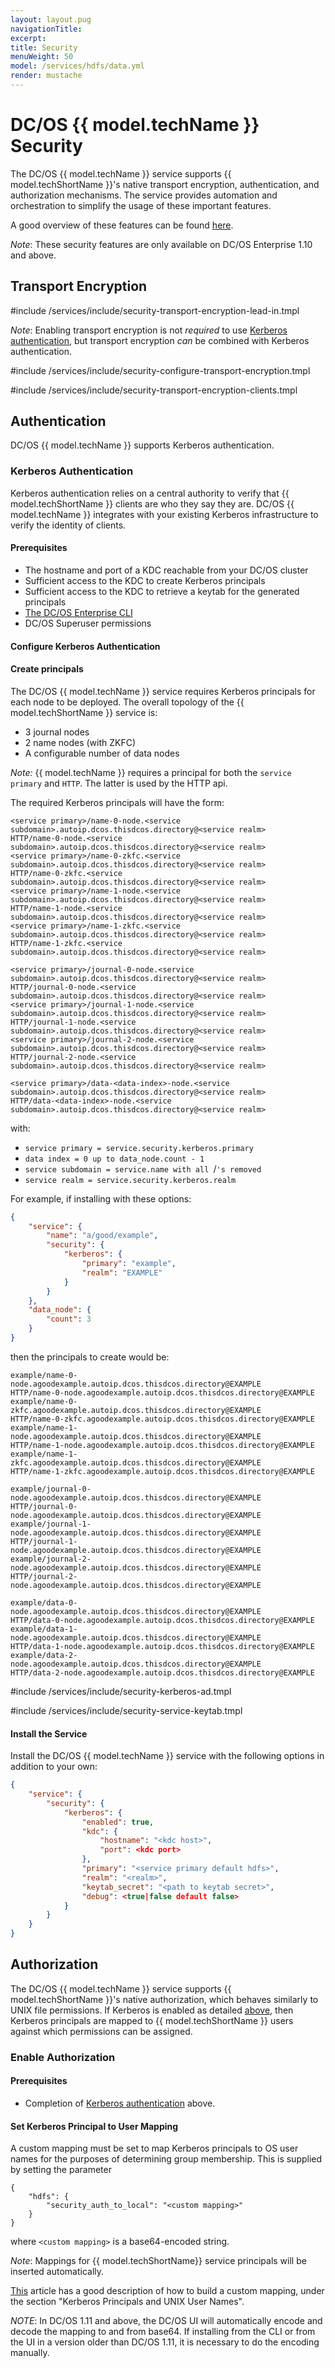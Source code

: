 ```yaml
---
layout: layout.pug
navigationTitle:
excerpt:
title: Security
menuWeight: 50
model: /services/hdfs/data.yml
render: mustache
---
```


# DC/OS {{ model.techName }} Security

The DC/OS {{ model.techName }} service supports {{ model.techShortName }}'s native transport encryption, authentication, and authorization mechanisms. The service provides automation and orchestration to simplify the usage of these important features.

A good overview of these features can be found [here](https://hadoop.apache.org/docs/r2.6.0/hadoop-project-dist/hadoop-common/SecureMode.html).

*Note*: These security features are only available on DC/OS Enterprise 1.10 and above.

## Transport Encryption

#include /services/include/security-transport-encryption-lead-in.tmpl

*Note*: Enabling transport encryption is not _required_ to use [Kerberos authentication](#kerberos-authentication), but transport encryption _can_ be combined with Kerberos authentication.

#include /services/include/security-configure-transport-encryption.tmpl

#include /services/include/security-transport-encryption-clients.tmpl

<!--
TO BE CONFIRMED
*Note*: It is possible to update a running DC/OS {{ model.techName }} service to enable transport encryption after initial installation, but the service may be unavilable during the transition. Additionally, your {{ model.techShortName }} clients will need to be reconfigured unless `service.security.transport_encryption.allow_plaintext` is set to true. -->

## Authentication

DC/OS {{ model.techName }} supports Kerberos authentication.

### Kerberos Authentication

Kerberos authentication relies on a central authority to verify that {{ model.techShortName }} clients are who they say they are. DC/OS {{ model.techName }} integrates with your existing Kerberos infrastructure to verify the identity of clients.

#### Prerequisites
- The hostname and port of a KDC reachable from your DC/OS cluster
- Sufficient access to the KDC to create Kerberos principals
- Sufficient access to the KDC to retrieve a keytab for the generated principals
- [The DC/OS Enterprise CLI](/latest/cli/enterprise-cli/#installing-the-dcos-enterprise-cli)
- DC/OS Superuser permissions

#### Configure Kerberos Authentication

#### Create principals

The DC/OS {{ model.techName }} service requires Kerberos principals for each node to be deployed. The overall topology of the {{ model.techShortName }} service is:
- 3 journal nodes
- 2 name nodes (with ZKFC)
- A configurable number of data nodes

*Note:* {{ model.techName }} requires a principal for both the `service primary` and `HTTP`. The latter is used by the HTTP api.

The required Kerberos principals will have the form:
```
<service primary>/name-0-node.<service subdomain>.autoip.dcos.thisdcos.directory@<service realm>
HTTP/name-0-node.<service subdomain>.autoip.dcos.thisdcos.directory@<service realm>
<service primary>/name-0-zkfc.<service subdomain>.autoip.dcos.thisdcos.directory@<service realm>
HTTP/name-0-zkfc.<service subdomain>.autoip.dcos.thisdcos.directory@<service realm>
<service primary>/name-1-node.<service subdomain>.autoip.dcos.thisdcos.directory@<service realm>
HTTP/name-1-node.<service subdomain>.autoip.dcos.thisdcos.directory@<service realm>
<service primary>/name-1-zkfc.<service subdomain>.autoip.dcos.thisdcos.directory@<service realm>
HTTP/name-1-zkfc.<service subdomain>.autoip.dcos.thisdcos.directory@<service realm>

<service primary>/journal-0-node.<service subdomain>.autoip.dcos.thisdcos.directory@<service realm>
HTTP/journal-0-node.<service subdomain>.autoip.dcos.thisdcos.directory@<service realm>
<service primary>/journal-1-node.<service subdomain>.autoip.dcos.thisdcos.directory@<service realm>
HTTP/journal-1-node.<service subdomain>.autoip.dcos.thisdcos.directory@<service realm>
<service primary>/journal-2-node.<service subdomain>.autoip.dcos.thisdcos.directory@<service realm>
HTTP/journal-2-node.<service subdomain>.autoip.dcos.thisdcos.directory@<service realm>

<service primary>/data-<data-index>-node.<service subdomain>.autoip.dcos.thisdcos.directory@<service realm>
HTTP/data-<data-index>-node.<service subdomain>.autoip.dcos.thisdcos.directory@<service realm>

```
with:
- `service primary = service.security.kerberos.primary`
- `data index = 0 up to data_node.count - 1`
- `service subdomain = service.name with all `/`'s removed`
- `service realm = service.security.kerberos.realm`

For example, if installing with these options:
```json
{
    "service": {
        "name": "a/good/example",
        "security": {
            "kerberos": {
                "primary": "example",
                "realm": "EXAMPLE"
            }
        }
    },
    "data_node": {
        "count": 3
    }
}
```
then the principals to create would be:
```
example/name-0-node.agoodexample.autoip.dcos.thisdcos.directory@EXAMPLE
HTTP/name-0-node.agoodexample.autoip.dcos.thisdcos.directory@EXAMPLE
example/name-0-zkfc.agoodexample.autoip.dcos.thisdcos.directory@EXAMPLE
HTTP/name-0-zkfc.agoodexample.autoip.dcos.thisdcos.directory@EXAMPLE
example/name-1-node.agoodexample.autoip.dcos.thisdcos.directory@EXAMPLE
HTTP/name-1-node.agoodexample.autoip.dcos.thisdcos.directory@EXAMPLE
example/name-1-zkfc.agoodexample.autoip.dcos.thisdcos.directory@EXAMPLE
HTTP/name-1-zkfc.agoodexample.autoip.dcos.thisdcos.directory@EXAMPLE

example/journal-0-node.agoodexample.autoip.dcos.thisdcos.directory@EXAMPLE
HTTP/journal-0-node.agoodexample.autoip.dcos.thisdcos.directory@EXAMPLE
example/journal-1-node.agoodexample.autoip.dcos.thisdcos.directory@EXAMPLE
HTTP/journal-1-node.agoodexample.autoip.dcos.thisdcos.directory@EXAMPLE
example/journal-2-node.agoodexample.autoip.dcos.thisdcos.directory@EXAMPLE
HTTP/journal-2-node.agoodexample.autoip.dcos.thisdcos.directory@EXAMPLE

example/data-0-node.agoodexample.autoip.dcos.thisdcos.directory@EXAMPLE
HTTP/data-0-node.agoodexample.autoip.dcos.thisdcos.directory@EXAMPLE
example/data-1-node.agoodexample.autoip.dcos.thisdcos.directory@EXAMPLE
HTTP/data-1-node.agoodexample.autoip.dcos.thisdcos.directory@EXAMPLE
example/data-2-node.agoodexample.autoip.dcos.thisdcos.directory@EXAMPLE
HTTP/data-2-node.agoodexample.autoip.dcos.thisdcos.directory@EXAMPLE
```

#include /services/include/security-kerberos-ad.tmpl

#include /services/include/security-service-keytab.tmpl

#### Install the Service

Install the DC/OS {{ model.techName }} service with the following options in addition to your own:
```json
{
    "service": {
        "security": {
            "kerberos": {
                "enabled": true,
                "kdc": {
                    "hostname": "<kdc host>",
                    "port": <kdc port>
                },
                "primary": "<service primary default hdfs>",
                "realm": "<realm>",
                "keytab_secret": "<path to keytab secret>",
                "debug": <true|false default false>
            }
        }
    }
}
```

<!-- TO BE DETERMINED *Note*: It is possible to enable Kerberos after initial installation but the service may be unavailable during the transition. Additionally, your {{ model.techShortName }} clients will need to be reconfigured. -->

## Authorization

The DC/OS {{ model.techName }} service supports {{ model.techShortName }}'s native authorization, which behaves similarly to UNIX file permissions. If Kerberos is enabled as detailed [above](#kerberos-authentication), then Kerberos principals are mapped to {{ model.techShortName }} users against which permissions can be assigned.

### Enable Authorization

#### Prerequisites
- Completion of  [Kerberos authentication](#kerberos-authentication) above.

#### Set Kerberos Principal to User Mapping

A custom mapping must be set to map Kerberos principals to OS user names for the purposes of determining group membership. This is supplied by setting the parameter
```
{
    "hdfs": {
        "security_auth_to_local": "<custom mapping>"
    }
}
```
where `<custom mapping>` is a base64-encoded string.

*Note*: Mappings for {{ model.techShortName}} service principals will be inserted automatically.

[This](https://hortonworks.com/blog/fine-tune-your-apache-hadoop-security-settings/) article has a good description of how to build a custom mapping, under the section "Kerberos Principals and UNIX User Names".

*NOTE*: In DC/OS 1.11 and above, the DC/OS UI will automatically encode and decode the mapping to and from base64. If installing from the CLI or from the UI in a version older than DC/OS 1.11, it is necessary to do the encoding manually.
